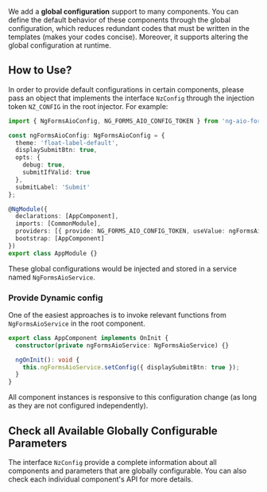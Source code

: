 We add a **global configuration** support to many components. You can define the default behavior of these components through the global configuration, which reduces redundant codes that must be written in the templates (makes your codes concise). Moreover, it supports altering the global configuration at runtime.

## How to Use?

In order to provide default configurations in certain components, please pass an object that implements the interface `NzConfig` through the injection token `NZ_CONFIG` in the root injector. For example:

```typescript
import { NgFormsAioConfig, NG_FORMS_AIO_CONFIG_TOKEN } from 'ng-aio-forms';

const ngFormsAioConfig: NgFormsAioConfig = {
  theme: 'float-label-default',
  displaySubmitBtn: true,
  opts: {
    debug: true,
    submitIfValid: true
  },
  submitLabel: 'Submit'
};

@NgModule({
  declarations: [AppComponent],
  imports: [CommonModule],
  providers: [{ provide: NG_FORMS_AIO_CONFIG_TOKEN, useValue: ngFormsAioConfig }],
  bootstrap: [AppComponent]
})
export class AppModule {}
```

These global configurations would be injected and stored in a service named `NgFormsAioService`.

### Provide Dynamic config

One of the easiest approaches is to invoke relevant functions from `NgFormsAioService` in the root component.

```typescript
export class AppComponent implements OnInit {
  constructor(private ngFormsAioService: NgFormsAioService) {}

  ngOnInit(): void {
    this.ngFormsAioService.setConfig({ displaySubmitBtn: true });
  }
}
```

All component instances is responsive to this configuration change (as long as they are not configured independently).

## Check all Available Globally Configurable Parameters

The interface `NzConfig` provide a complete information about all components and parameters that are globally configurable. You can also check each individual component's API for more details.
